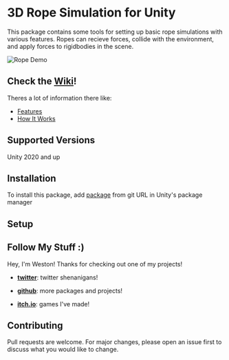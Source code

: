 # 3D Rope Simulation for Unity
This package contains some tools for setting up basic rope simulations with various features. Ropes can recieve forces, collide with the environment, and apply forces to rigidbodies in the scene.

![Rope Demo](https://user-images.githubusercontent.com/57042424/189775034-762ce03c-f9ed-4246-8df5-78bc99971f34.gif)


## Check the [Wiki](https://github.com/westonwright/texturing-tools-unity/wiki)!
Theres a lot of information there like:
* [Features](https://github.com/westonwright/rope-simulation-unity/wiki/Features)
* [How It Works](https://github.com/westonwright/rope-simulation-unity/wiki/How-It-Works)

## Supported Versions
Unity 2020 and up

## Installation
To install this package, add [package](https://github.com/westonwright/rope-simulation-unity.git) from git URL in Unity's package manager

## Setup

## Follow My Stuff :)
Hey, I'm Weston! Thanks for checking out one of my projects!

* [**twitter**](https://twitter.com/WestonWright_): twitter shenanigans!

* [**github**](https://github.com/westonwright): more packages and projects!

* [**itch.io**](https://westonwright.itch.io/): games I've made!

## Contributing
Pull requests are welcome. For major changes, please open an issue first to discuss what you would like to change.
